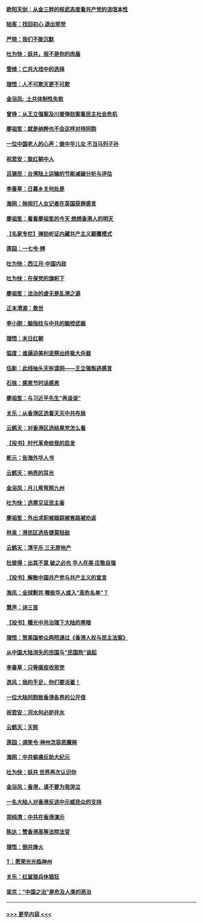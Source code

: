 #### [欧阳天剑：从金三胖的核武态度看共产党的流氓本性](../pages/nsc993/n11702238.md?t=12060611) 
#### [陆客：找回初心 退出邪党](../pages/nsc993/n11702213.md?t=12060611) 
#### [严晓：我们不能沉默](../pages/nsc993/n11702110.md?t=12060611) 
#### [吐为快：妖共，我不是你的肉盾](../pages/nsc993/n11701366.md?t=12060611) 
#### [雪绮：亡共大戏中的选择](../pages/nsc993/n11699922.md?t=12060611) 
#### [理悟：人不可欺天更不可欺](../pages/nsc993/n11699657.md?t=12060611) 
#### [金浴凤:  土共体制性失败](../pages/nsc993/n11699361.md?t=12060611) 
#### [曾铮：从王立强案及川普弹劾案看民主社会危机](../pages/nsc993/n11699318.md?t=12060611) 
#### [廖祖笙：就是纳粹也不会这样对待同胞](../pages/nsc993/n11697658.md?t=12060611) 
#### [一位中国老人的心声：做中华儿女 不当马列子孙](../pages/nsc993/n11697525.md?t=12060611) 
#### [祝君安：致红朝中人](../pages/nsc993/n11697518.md?t=12060611) 
#### [吕锡民：台湾陆上运输的节能减碳分析与评估](../pages/nsc993/n11694983.md?t=12060611) 
#### [李春草：日暮乡关何处是](../pages/nsc993/n11694805.md?t=12060611) 
#### [海网：殃视打人女记者在英国获罪感言](../pages/nsc993/n11693832.md?t=12060611) 
#### [廖祖笙：看看廖祖笙的今天 想想香港人的明天](../pages/nsc993/n11693707.md?t=12060611) 
#### [【名家专栏】弹劾听证内藏共产主义颠覆模式](../pages/nsc993/n11693563.md?t=12060611) 
#### [莲园：一七令‧辨](../pages/nsc993/n11692558.md?t=12060611) 
#### [吐为快：西江月·中国内政](../pages/nsc993/n11692071.md?t=12060611) 
#### [吐为快：在保党的旗帜下](../pages/nsc993/n11691188.md?t=12060611) 
#### [廖祖笙：法治的虚无是乱港之源](../pages/nsc993/n11690605.md?t=12060611) 
#### [正本清源：救世](../pages/nsc993/n11689134.md?t=12060611) 
#### [李小刚：脑指纹与中共的脑控武器](../pages/nsc993/n11688900.md?t=12060611) 
#### [理悟：末日红朝](../pages/nsc993/n11688829.md?t=12060611) 
#### [弧度：谁逼迫美利坚祭出终极大杀器](../pages/nsc993/n11688735.md?t=12060611) 
#### [伍新：此线抽头天拆谍网——王立强叛逃感言](../pages/nsc993/n11687981.md?t=12060611) 
#### [石铭：感恩节时话感恩](../pages/nsc993/n11687568.md?t=12060611) 
#### [廖祖笙：与习近平先生“再谈谈”](../pages/nsc993/n11687005.md?t=12060611) 
#### [关乐：从香港区选看天灭中共布局](../pages/nsc993/n11686647.md?t=12060611) 
#### [云鹤天：对香港区选结果党怎么看](../pages/nsc993/n11686216.md?t=12060611) 
#### [【投书】时代革命给我的启发](../pages/nsc993/n11684287.md?t=12060611) 
#### [乾元：告海外华人书](../pages/nsc993/n11684044.md?t=12060611) 
#### [云鹤天：响亮的耳光](../pages/nsc993/n11684254.md?t=12060611) 
#### [金浴凤：月儿弯弯照九州](../pages/nsc993/n11684231.md?t=12060611) 
#### [吐为快：选票见证民主香](../pages/nsc993/n11684206.md?t=12060611) 
#### [廖祖笙：外出求职被跟踪被套路被劝返](../pages/nsc993/n11683874.md?t=12060611) 
#### [林泉：港民区选告捷莫轻敌](../pages/nsc993/n11683930.md?t=12060611) 
#### [云鹤天：清平乐 三无房地产](../pages/nsc993/n11681521.md?t=12060611) 
#### [杜彼得：出其不意 破之必也 华人在美 庄敬自强](../pages/nsc993/n11679554.md?t=12060611) 
#### [【投书】解散中国共产党与共产主义的宣言](../pages/nsc993/n11679177.md?t=12060611) 
#### [海风：全球剿共 哪些华人或入“高危名单”？](../pages/nsc993/n11678617.md?t=12060611) 
#### [慧声：诗三首](../pages/nsc993/n11678848.md?t=12060611) 
#### [【投书】曝光中共治理下大陆的黑暗](../pages/nsc993/n11678674.md?t=12060611) 
#### [理悟：贺美国参众两院通过《香港人权与民主法案》](../pages/nsc993/n11678104.md?t=12060611) 
#### [从中国大陆消失的民国与“民国热”谈起](../pages/nsc993/n11678075.md?t=12060611) 
#### [李春草：只等瘟疫收邪党](../pages/nsc993/n11677308.md?t=12060611) 
#### [逸风：我的手足，你们要活着！](../pages/nsc993/n11676352.md?t=12060611) 
#### [一位大陆同胞致香港各界的公开信](../pages/nsc993/n11675761.md?t=12060611) 
#### [祝君安：河水何必妒井水](../pages/nsc993/n11675746.md?t=12060611) 
#### [云鹤天：天怒](../pages/nsc993/n11675718.md?t=12060611) 
#### [莲园：调笑令‧神州怎容恶魔祸](../pages/nsc993/n11675648.md?t=12060611) 
#### [海网：中共偷袭反助大纪元](../pages/nsc993/n11673515.md?t=12060611) 
#### [吐为快：妖共 世界再次认识你](../pages/nsc993/n11673506.md?t=12060611) 
#### [金浴凤：香港，请不要为我哭泣](../pages/nsc993/n11673248.md?t=12060611) 
#### [一名大陆人对香港反送中示威民众的支持](../pages/nsc993/n11672615.md?t=12060611) 
#### [郑纯清：中共在香港演示](../pages/nsc993/n11670539.md?t=12060611) 
#### [陈达：赞香港高等法院法官](../pages/nsc993/n11669542.md?t=12060611) 
#### [理悟：倒共烽火](../pages/nsc993/n11668844.md?t=12060611) 
#### [T：愿荣光光临神州](../pages/nsc993/n11668421.md?t=12060611) 
#### [关乐：红鼠狼兵休猖狂](../pages/nsc993/n11668378.md?t=12060611) 
#### [梁京：“中国之治”是危及人类的恶治](../pages/nsc993/n11668328.md?t=12060611) 

----
#### [ >>> 更早内容 <<< ](../indexes/nsc993-earlier.md)
